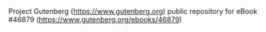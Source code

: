 Project Gutenberg (https://www.gutenberg.org) public repository for eBook #46879 (https://www.gutenberg.org/ebooks/46879)
